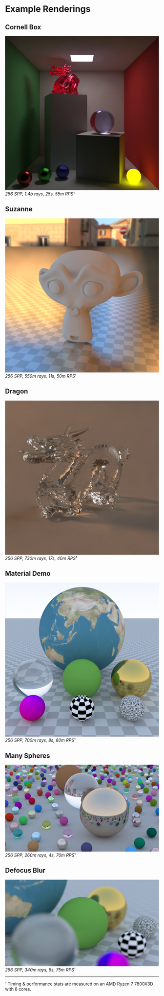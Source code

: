 # Example Renderings

## Cornell Box

![Cornell Box](./img/cornellbox.png)
*256 SPP, 1.4b rays, 25s, 55m RPS*¹

## Suzanne

![Suzanne](./img/suzanne.png)
*256 SPP, 550m rays, 11s, 50m RPS*¹

## Dragon

![Dragon](./img/dragon.png)
*256 SPP, 730m rays, 17s, 40m RPS*¹

## Material Demo

![Material Demo](./img/materialdemo.png)
*256 SPP, 700m rays, 8s, 80m RPS*¹

## Many Spheres

![Many Spheres](./img/manyspheres.png)
*256 SPP, 260m rays, 4s, 70m RPS*¹

## Defocus Blur

![Defocus Blur](./img/defocusblur.png)
*256 SPP, 340m rays, 5s, 75m RPS*¹

---

¹ Timing & performance stats are measured on an AMD Ryzen 7 7800X3D with 8 cores.

